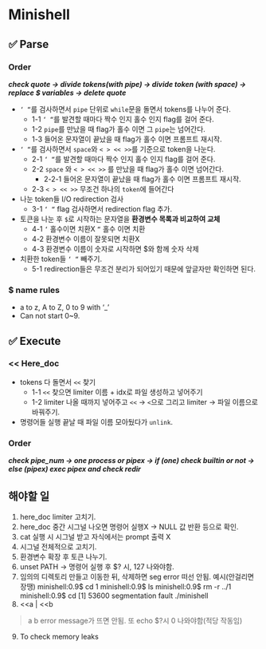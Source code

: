 # **Minishell**

## ✅ **Parse**
### **Order**
***check quote → divide tokens(with pipe) → divide token (with space) → replace $ variables → delete quote***
- `‘ “`를 검사하면서 `pipe` 단위로 `while`문을 돌면서 tokens를 나누어 준다.
    - 1-1 `‘ “`를 발견할 때마다 짝수 인지 홀수 인지 flag를 걸어 준다.
    - 1-2 `pipe`를 만났을 때 flag가 홀수 이면 그 `pipe`는 넘어간다.
    - 1-3 들어온 문자열이 끝났을 때 flag가 홀수 이면 프롬프트 재시작.
- `‘ “`를 검사하면서 `space`와 `< > << >>`를 기준으로 token을 나눈다.
    - 2-1 `‘ “`를 발견할 때마다 짝수 인지 홀수 인지 flag를 걸어 준다.
    - 2-2 `space` 와 `< > << >>` 를 만났을 때 flag가 홀수 이면 넘어간다.
        - 2-2-1 들어온 문자열이 끝났을 때 flag가 홀수 이면 프롬프트 재시작.
    - 2-3 `< > << >>` 무조건 하나의 `token`에 들어간다
- 나눈 token들 I/O redirection 검사
    - 3-1 `‘ “` flag 검사하면서 redirection flag 추가.
- 토큰을 나눈 후 `$`로 시작하는 문자열을 **환경변수 목록과 비교하여 교체**
    - 4-1 `‘` 홀수이면 치환X `“` 홀수 이면 치환
    - 4-2 환경변수 이름이 잘못되면 치환X
    - 4-3 환경변수 이름이 숫자로 시작하면 $와 함께 숫자 삭제
- 치환한 token들 `‘ “` 빼주기.
    - 5-1 redirection들은 무조건 분리가 되어있기 때문에 앞글자만 확인하면 된다.
### $ name rules

- a to z, A to Z, 0 to 9 with ‘_’
- Can not start 0~9.

## ✅ **Execute**

### **<< Here_doc**

- tokens 다 돌면서 `<<` 찾기
    - 1-1 `<<` 찾으면 limiter 이름 + idx로 파일 생성하고 넣어주기
    - 1-2 limiter 나올 때까지 넣어주고 `<<` → `<`으로 그리고 limiter → 파일 이름으로 바꿔주기.
- 명령어들 실행 끝날 때 파일 이름 모아뒀다가 `unlink`.

### **Order**

***check pipe_num → one process or pipex → if (one) check builtin or not → else (pipex) exec pipex and check redir***

## **해야할 일**
1. here_doc limiter 고치기.
2. here_doc 중간 시그널 나오면 명령어 실행X -> NULL 값 반환 등으로 확인.
3. cat 실행 시 시그널 받고 자식에서는 prompt 출력 X
4. 시그널 전체적으로 고치기.
5. 환경변수 확장 후 토큰 나누기.
6. unset PATH -> 명령어 실행 후 $? 시, 127 나와야함.
7. 임의의 디렉토리 만들고 이동한 뒤, 삭제하면 seg error 떠선 안됨.
예시(안걸리면 장땡)
minishell:0.9$ cd 1
minishell:0.9$ ls
minishell:0.9$ rm -r ../1
minishell:0.9$ cd
[1]    53600 segmentation fault  ./minishell
8. <<a | <<b

>a
>b
error message가 뜨면 안됨. 또 echo $?시 0 나와야함(적당 작동임)
9. To check memory leaks
